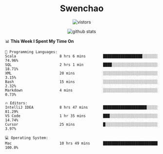 <h1 align="center">Swenchao</h3>

<p align="center">
  <img src="https://visitor-badge.glitch.me/badge?page_id=Swenchao" alt="vistors" />
</p>

<p align="center">
  <img src="https://github-readme-stats.vercel.app/api?username=Swenchao&count_private=true&show_icons=true&theme=vue-dark&hide_title=true" alt="github stats" />
</p>

<!--START_SECTION:waka-->
📊 **This Week I Spent My Time On** 

```text
💬 Programming Languages: 
Scala                    8 hrs 6 mins        ██████████████████░░░░░░░   74.96% 
SQL                      2 hrs 1 min         ████░░░░░░░░░░░░░░░░░░░░░   18.71% 
XML                      20 mins             ░░░░░░░░░░░░░░░░░░░░░░░░░   3.15% 
Bash                     15 mins             ░░░░░░░░░░░░░░░░░░░░░░░░░   2.32% 
Markdown                 4 mins              ░░░░░░░░░░░░░░░░░░░░░░░░░   0.73%

🔥 Editors: 
IntelliJ IDEA            8 hrs 47 mins       ████████████████████░░░░░   81.29% 
VS Code                  1 hr 35 mins        ███░░░░░░░░░░░░░░░░░░░░░░   14.74% 
Cursor                   25 mins             █░░░░░░░░░░░░░░░░░░░░░░░░   3.97%

💻 Operating System: 
Mac                      10 hrs 49 mins      █████████████████████████   100.0%

```


<!--END_SECTION:waka-->
